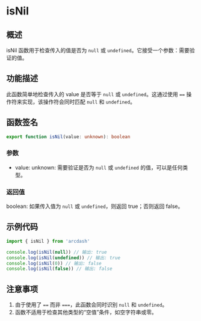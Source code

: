 # isNil

## 概述
isNil 函数用于检查传入的值是否为 `null` 或 `undefined`。它接受一个参数：需要验证的值。

## 功能描述
此函数简单地检查传入的 value 是否等于 `null` 或 `undefined`。这通过使用 `==` 操作符来实现，该操作符会同时匹配 `null` 和 `undefined`。

## 函数签名
```typescript
export function isNil(value: unknown): boolean
```

### 参数
- value: unknown: 需要验证是否为 `null` 或 `undefined` 的值，可以是任何类型。

### 返回值
boolean: 如果传入值为 `null` 或 `undefined`，则返回 true；否则返回 false。

## 示例代码
```typescript
import { isNil } from 'arcdash'

console.log(isNil(null)) // 输出: true
console.log(isNil(undefined)) // 输出: true
console.log(isNil(0)) // 输出: false
console.log(isNil(false)) // 输出: false
```

## 注意事项
1. 由于使用了 `==` 而非 `===`，此函数会同时识别 `null` 和 `undefined`。
2. 函数不适用于检查其他类型的“空值”条件，如空字符串或零。
